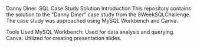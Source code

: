 Danny Diner: SQL Case Study Solution
Introduction
This repository contains the solution to the "Danny Diner" case study from the 8WeekSQLChallenge. The case study was approached using MySQL Workbench and Canva.

Tools Used
MySQL Workbench: Used for data analysis and querying.
Canva: Utilized for creating presentation slides.
